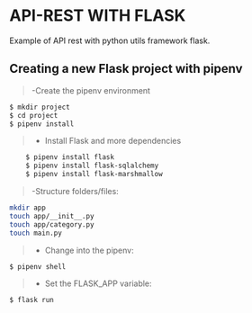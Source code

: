 # API-REST WITH FLASK
Example of API rest with python utils framework flask.

## Creating a new Flask project with pipenv
    
>    -Create the pipenv environment
```bash
$ mkdir project
$ cd project
$ pipenv install
```
    
>    - Install Flask and more dependencies
```bash
    $ pipenv install flask
    $ pipenv install flask-sqlalchemy
    $ pipenv install flask-marshmallow
```

>    -Structure folders/files:

```bash
mkdir app
touch app/__init__.py
touch app/category.py
touch main.py
```
>    - Change into the pipenv:

```bash
$ pipenv shell
```
>    - Set the FLASK_APP variable:

```bash
$ flask run
```

